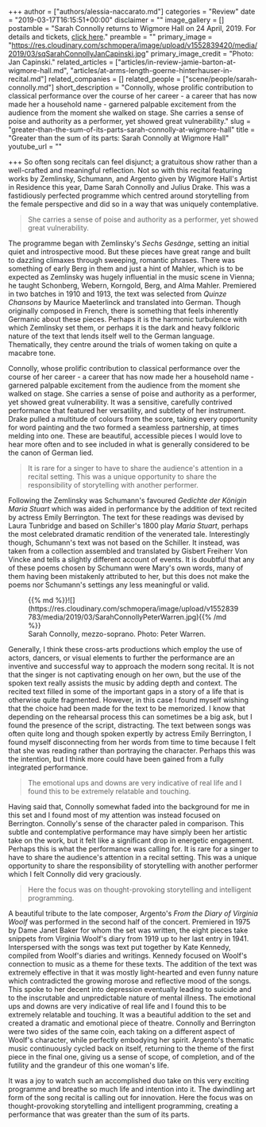 +++
author = ["authors/alessia-naccarato.md"]
categories = "Review"
date = "2019-03-17T16:15:51+00:00"
disclaimer = ""
image_gallery = []
postamble = "Sarah Connolly returns to Wigmore Hall on 24 April, 2019. For details and tickets, [click here](https://wigmore-hall.org.uk/whats-on/dame-sarah-connolly-robin-tritschler-malcolm-martineau-201904241930)."
preamble = ""
primary_image = "https://res.cloudinary.com/schmopera/image/upload/v1552839420/media/2019/03/sqSarahConnollyJanCapinski.jpg"
primary_image_credit = "Photo: Jan Capinski."
related_articles = ["articles/in-review-jamie-barton-at-wigmore-hall.md", "articles/at-arms-length-goerne-hinterhauser-in-recital.md"]
related_companies = []
related_people = ["scene/people/sarah-connolly.md"]
short_description = "Connolly, whose prolific contribution to classical performance over the course of her career - a career that has now made her a household name - garnered palpable excitement from the audience from the moment she walked on stage. She carries a sense of poise and authority as a performer, yet showed great vulnerability."
slug = "greater-than-the-sum-of-its-parts-sarah-connolly-at-wigmore-hall"
title = "Greater than the sum of its parts: Sarah Connolly at Wigmore Hall"
youtube_url = ""

+++
So often song recitals can feel disjunct; a gratuitous show rather than a well-crafted and meaningful reflection. Not so with this recital featuring works by Zemlinsky, Schumann, and Argento given by Wigmore Hall's Artist in Residence this year, Dame Sarah Connolly and Julius Drake. This was a fastidiously perfected programme which centred around storytelling from the female perspective and did so in a way that was uniquely contemplative.

>She carries a sense of poise and authority as a performer, yet showed great vulnerability.

The programme began with Zemlinsky's _Sechs Gesänge_, setting an initial quiet and introspective mood. But these pieces have great range and built to dazzling climaxes through sweeping, romantic phrases. There was something of early Berg in them and just a hint of Mahler, which is to be expected as Zemlinsky was hugely influential in the music scene in Vienna; he taught Schonberg, Webern, Korngold, Berg, and Alma Mahler. Premiered in two batches in 1910 and 1913, the text was selected from _Quinze Chansons_ by Maurice Maeterlinck and translated into German. Though originally composed in French, there is something that feels inherently Germanic about these pieces. Perhaps it is the harmonic turbulence with which Zemlinsky set them, or perhaps it is the dark and heavy folkloric nature of the text that lends itself well to the German language. Thematically, they centre around the trials of women taking on quite a macabre tone.

Connolly, whose prolific contribution to classical performance over the course of her career - a career that has now made her a household name - garnered palpable excitement from the audience from the moment she walked on stage. She carries a sense of poise and authority as a performer, yet showed great vulnerability. It was a sensitive, carefully contrived performance that featured her versatility, and subtlety of her instrument. Drake pulled a multitude of colours from the score, taking every opportunity for word painting and the two formed a seamless partnership, at times melding into one. These are beautiful, accessible pieces I would love to hear more often and to see included in what is generally considered to be the canon of German lied.

>It is rare for a singer to have to share the audience's attention in a recital setting. This was a unique opportunity to share the responsibility of storytelling with another performer.

Following the Zemlinsky was Schumann's favoured _Gedichte der Königin Maria Stuart_ which was aided in performance by the addition of text recited by actress Emily Berrington. The text for these readings was devised by Laura Tunbridge and based on Schiller's 1800 play _Maria Stuart_, perhaps the most celebrated dramatic rendition of the venerated tale. Interestingly though, Schumann's text was not based on the Schiller. It instead, was taken from a collection assembled and translated by Gisbert Freiherr Von Vincke and tells a slightly different account of events. It is doubtful that any of these poems chosen by Schumann were Mary's own words, many of them having been mistakenly attributed to her, but this does not make the poems nor Schumann's settings any less meaningful or valid.

<figure data-type="image">{{% md %}}![](https://res.cloudinary.com/schmopera/image/upload/v1552839783/media/2019/03/SarahConnollyPeterWarren.jpg){{% /md %}}

<figcaption>Sarah Connolly, mezzo-soprano. Photo: Peter Warren.</figcaption>

</figure>

Generally, I think these cross-arts productions which employ the use of actors, dancers, or visual elements to further the performance are an inventive and successful way to approach the modern song recital. It is not that the singer is not captivating enough on her own, but the use of the spoken text really assists the music by adding depth and context. The recited text filled in some of the important gaps in a story of a life that is otherwise quite fragmented. However, in this case I found myself wishing that the choice had been made for the text to be memorized. I know that depending on the rehearsal process this can sometimes be a big ask, but I found the presence of the script, distracting. The text between songs was often quite long and though spoken expertly by actress Emily Berrington, I found myself disconnecting from her words from time to time because I felt that she was reading rather than portraying the character. Perhaps this was the intention, but I think more could have been gained from a fully integrated performance.

>The emotional ups and downs are very indicative of real life and I found this to be extremely relatable and touching.

Having said that, Connolly somewhat faded into the background for me in this set and I found most of my attention was instead focused on Berrington. Connolly's sense of the character paled in comparison. This subtle and contemplative performance may have simply been her artistic take on the work, but it felt like a significant drop in energetic engagement. Perhaps this is what the performance was calling for. It is rare for a singer to have to share the audience's attention in a recital setting. This was a unique opportunity to share the responsibility of storytelling with another performer which I felt Connolly did very graciously.

>Here the focus was on thought-provoking storytelling and intelligent programming.

A beautiful tribute to the late composer, Argento's _From the Diary of Virginia Woolf_ was performed in the second half of the concert. Premiered in 1975 by Dame Janet Baker for whom the set was written, the eight pieces take snippets from Virginia Woolf's diary from 1919 up to her last entry in 1941. Interspersed with the songs was text put together by Kate Kennedy, compiled from Woolf's diaries and writings. Kennedy focused on Woolf's connection to music as a theme for these texts. The addition of the text was extremely effective in that it was mostly light-hearted and even funny nature which contradicted the growing morose and reflective mood of the songs. This spoke to her decent into depression eventually leading to suicide and to the inscrutable and unpredictable nature of mental illness. The emotional ups and downs are very indicative of real life and I found this to be extremely relatable and touching. It was a beautiful addition to the set and created a dramatic and emotional piece of theatre. Connolly and Berrington were two sides of the same coin, each taking on a different aspect of Woolf's character, while perfectly embodying her spirit. Argento's thematic music continuously cycled back on itself, returning to the theme of the first piece in the final one, giving us a sense of scope, of completion, and of the futility and the grandeur of this one woman's life.

It was a joy to watch such an accomplished duo take on this very exciting programme and breathe so much life and intention into it. The dwindling art form of the song recital is calling out for innovation. Here the focus was on thought-provoking storytelling and intelligent programming, creating a performance that was greater than the sum of its parts.